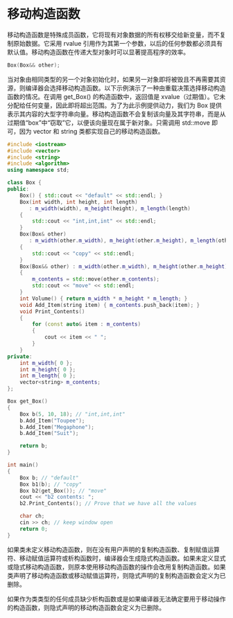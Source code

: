 # 移动构造函数

移动构造函数是特殊成员函数，它将现有对象数据的所有权移交给新变量，而不复制原始数据。它采用 rvalue 引用作为其第一个参数，以后的任何参数都必须具有默认值。移动构造函数在传递大型对象时可以显著提高程序的效率。

```cpp
Box(Box&& other);
```

当对象由相同类型的另一个对象初始化时，如果另一对象即将被毁且不再需要其资源，则编译器会选择移动构造函数。以下示例演示了一种由重载决策选择移动构造函数的情况。在调用 get_Box() 的构造函数中，返回值是 xvalue（过期值）。它未分配给任何变量，因此即将超出范围。为了为此示例提供动力，我们为 Box 提供表示其内容的大型字符串向量。移动构造函数不会复制该向量及其字符串，而是从过期值“box”中“窃取”它，以便该向量现在属于新对象。只需调用 std::move 即可，因为 vector 和 string 类都实现自己的移动构造函数。

```cpp
#include <iostream>
#include <vector>
#include <string>
#include <algorithm>
using namespace std;

class Box {
public:
    Box() { std::cout << "default" << std::endl; }
    Box(int width, int height, int length)
       : m_width(width), m_height(height), m_length(length)
    {
        std::cout << "int,int,int" << std::endl;
    }
    Box(Box& other)
       : m_width(other.m_width), m_height(other.m_height), m_length(other.m_length)
    {
        std::cout << "copy" << std::endl;
    }
    Box(Box&& other) : m_width(other.m_width), m_height(other.m_height), m_length(other.m_length)
    {
        m_contents = std::move(other.m_contents);
        std::cout << "move" << std::endl;
    }
    int Volume() { return m_width * m_height * m_length; }
    void Add_Item(string item) { m_contents.push_back(item); }
    void Print_Contents()
    {
        for (const auto& item : m_contents)
        {
            cout << item << " ";
        }
    }
private:
    int m_width{ 0 };
    int m_height{ 0 };
    int m_length{ 0 };
    vector<string> m_contents;
};

Box get_Box()
{
    Box b(5, 10, 18); // "int,int,int"
    b.Add_Item("Toupee");
    b.Add_Item("Megaphone");
    b.Add_Item("Suit");

    return b;
}

int main()
{
    Box b; // "default"
    Box b1(b); // "copy"
    Box b2(get_Box()); // "move"
    cout << "b2 contents: ";
    b2.Print_Contents(); // Prove that we have all the values

    char ch;
    cin >> ch; // keep window open
    return 0;
}
```

如果类未定义移动构造函数，则在没有用户声明的复制构造函数、复制赋值运算符、移动赋值运算符或析构函数时，编译器会生成隐式构造函数。如果未定义显式或隐式移动构造函数，则原本使用移动构造函数的操作会改用复制构造函数。如果类声明了移动构造函数或移动赋值运算符，则隐式声明的复制构造函数会定义为已删除。

如果作为类类型的任何成员缺少析构函数或是如果编译器无法确定要用于移动操作的构造函数，则隐式声明的移动构造函数会定义为已删除。
